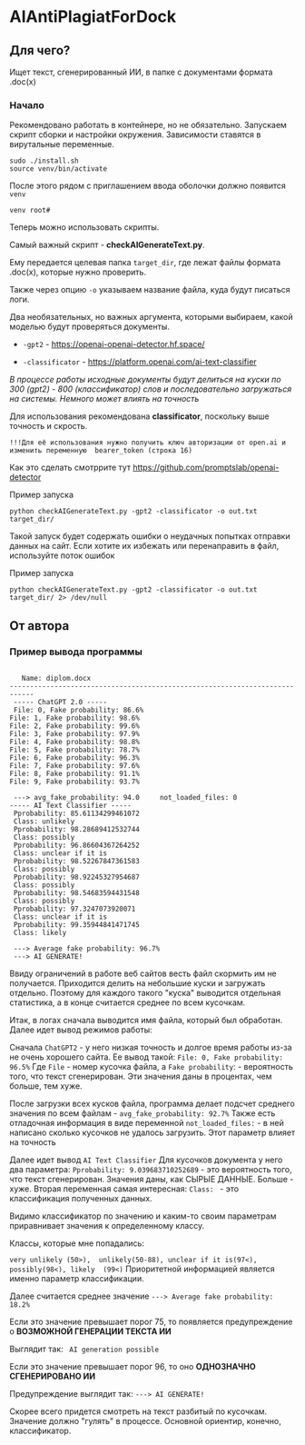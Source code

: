 # AIAntiPlagiatForDock

## Для чего?
Ищет текст, сгенерированный ИИ, в папке с документами формата .doc(x)

### Начало
Рекомендовано работать в контейнере, но не обязательно. 
Запускаем скрипт сборки и настройки окружения.
Зависимости ставятся в вирутальные переменные.
``` 
sudo ./install.sh
source venv/bin/activate
```

После этого рядом с приглашением ввода оболочки должно появится ` venv `

```
venv root#
```

Теперь можно использовать скрипты. 

Самый важный скрипт - **checkAIGenerateText.py**.

Ему передается целевая папка ` target_dir `, где лежат файлы формата .doc(x), которые нужно проверить.

Также через опцию ` -o ` указываем название файла, куда будут писаться логи.

Два необязательных, но важных аргумента, которыми выбираем, какой моделью будут проверяться документы.
* ` -gpt2 `           - https://openai-openai-detector.hf.space/ 

* ` -classificator `  - https://platform.openai.com/ai-text-classifier

*В процессе работы исходные документы будут делиться на куски по 300 (gpt2) - 800 (классификатор) слов и последовательно загружаться на системы.*
*Немного может влиять на точность*

Для использования рекомендована **classificator**, поскольку выше точность и скрость. 

``` !!!Для её использования нужно получить ключ авторизации от open.ai и изменить переменную  bearer_token (строка 16) ```

Как это сделать смотррите тут
https://github.com/promptslab/openai-detector

Пример запуска
```
python checkAIGenerateText.py -gpt2 -classificator -o out.txt target_dir/
```
Такой запуск будет содержать ошибки о неудачных попытках отправки данных на сайт. 
Если хотите их избежать или перенаправить в файл, используйте поток ошибок

Пример запуска
```
python checkAIGenerateText.py -gpt2 -classificator -o out.txt target_dir/ 2> /dev/null
```

## От автора

### Пример вывода программы
```

   Name: diplom.docx 
---------------------------------------------------------------------------- 
 ----- ChatGPT 2.0 ----- 
 File: 0, Fake probability: 86.6% 
File: 1, Fake probability: 98.6% 
File: 2, Fake probability: 99.6% 
File: 3, Fake probability: 97.9% 
File: 4, Fake probability: 98.8% 
File: 5, Fake probability: 78.7% 
File: 6, Fake probability: 96.3% 
File: 7, Fake probability: 97.6% 
File: 8, Fake probability: 91.1% 
File: 9, Fake probability: 93.7% 

 ---> avg_fake_probability: 94.0 	 not_loaded_files: 0 
----- AI Text Classifier ----- 
 Pprobability: 85.61134299461072 
 Class: unlikely 
 Pprobability: 98.28689412532744 
 Class: possibly 
 Pprobability: 96.86604367264252 
 Class: unclear if it is 
 Pprobability: 98.52267847361583 
 Class: possibly 
 Pprobability: 98.92245327954687 
 Class: possibly 
 Pprobability: 98.54683594431548 
 Class: possibly 
 Pprobability: 97.3247073920071 
 Class: unclear if it is 
 Pprobability: 99.35944841471745 
 Class: likely 
 
 ---> Average fake probability: 96.7%
 ---> AI GENERATE!

```

Ввиду ограничений в работе веб сайтов весть файл скормить им не получается. 
Приходится делить на небольшие куски и загружать отдельно. 
Поэтому для каждого такого "куска" выводится отдельная статистика, а в конце считается среднее по всем кусочкам.

Итак, в логах сначала выводится имя файла, который был обработан.
Далее идет вывод режимов работы:


Сначала `ChatGPT2` - у него низкая точность и долгое время работы из-за не очень хорошего сайта.
Ее вывод такой:
 ``` File: 0, Fake probability: 96.5% ```
Где  ` File `  - номер кусочка файла, а ` Fake probability `:  - вероятность того, что текст сгенерирован. Эти значения даны в процентах, чем больше, тем хуже.

После загрузки всех кусков файла, программа делает подсчет среднего значения по всем файлам -  ` avg_fake_probability: 92.7% ` 
Также есть отладочная информация в виде переменной ` not_loaded_files: ` - в ней написано сколько кусочков не удалось загрузить. Этот параметр влияет на точность

Далее идет  вывод ` AI Text Classifier `
Для кусочков документа у него два параметра:
 ` Pprobability: 9.039683710252689 `  - это вероятность того, что текст сгенерирован.  Значения даны, как СЫРЫЕ ДАННЫЕ. Больше - хуже.
Вторая переменная самая интересная: ` Class:  ` - это  классификация полученных данных. 

Видимо классификатор по значению и каким-то своим параметрам приравнивает значения к определенному классу. 

Классы, которые мне попадались:

``` very unlikely (50>),  unlikely(50-88), unclear if it is(97<), possibly(98<), likely  (99<) ```
Приоритетной информацией является именно параметр классификации. 

Далее считается среднее значение ``` ---> Average fake probability: 18.2% ``` 

Если это значение превышает порог 75, то появляется предупреждение о **ВОЗМОЖНОЙ ГЕНЕРАЦИИ ТЕКСТА ИИ**

Выглядит так: ```  AI generation possible ```

Если это значение превышает порог 96, то оно **ОДНОЗНАЧНО СГЕНЕРИРОВАНО ИИ**

Предупреждение выглядит так: ``` ---> AI GENERATE! ``` 

Скорее всего придется смотреть на текст разбитый по кусочкам. Значение должно "гулять" в процессе. 
Основной ориентир, конечно, классификатор.
